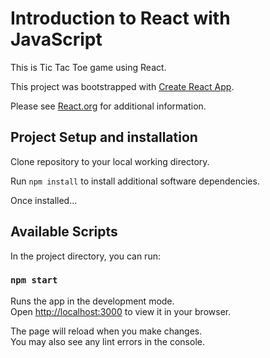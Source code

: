 # Introduction to React with JavaScript

This is Tic Tac Toe game using React.

This project was bootstrapped with [Create React App](https://github.com/facebook/create-react-app).

Please see [React.org](https://reactjs.org/) for additional information.

## Project Setup and installation

Clone repository to your local working directory.

Run `npm install` to install additional software dependencies.

Once installed...

## Available Scripts

In the project directory, you can run:

### `npm start`

Runs the app in the development mode.\
Open [http://localhost:3000](http://localhost:3000) to view it in your browser.

The page will reload when you make changes.\
You may also see any lint errors in the console.

